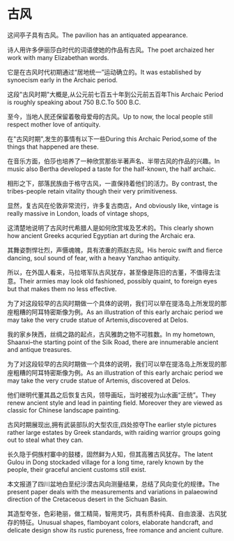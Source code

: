 # 古风

<p><span class="chinese">这间亭子具有古风。</span><span class="english">The pavilion has an antiquated appearance.</span></p>

<p><span class="chinese">诗人用许多伊丽莎白时代的词语使她的作品有古风。</span><span class="english">The poet archaized her work with many Elizabethan words.</span></p>

<p><span class="chinese">它是在古风时代初期通过“居地统一”运动确立的。</span><span class="english">It was established by synoecism early in the Archaic period.</span></p>

<p><span class="chinese">这段"古风时期"大概是,从公元前七百五十年到公元前五百年</span><span class="english">This Archaic Period is roughly speaking about 750 B.C.To 500 B.C.</span></p>

<p><span class="chinese">至今，当地人民还保留着敬母爱母的古风。</span><span class="english">Up to now, the local people still respect mother love of antiquity.</span></p>

<p><span class="chinese">在"古风时期",发生的事情有以下一些</span><span class="english">During this Archaic Period,some of the things that happened are these.</span></p>

<p><span class="chinese">在音乐方面，伯莎也培养了一种欣赏那些半著声名、半带古风的作品的兴趣。</span><span class="english">In music also Bertha developed a taste for the half-known, the half archaic.</span></p>

<p><span class="chinese">相形之下，部落民族由于格守古风，一直保持着他们的活力。</span><span class="english">By contrast, the tribes-people retain vitality though their very primitiveness.</span></p>

<p><span class="chinese">显然，复古风在伦敦非常流行，许多复古商店，</span><span class="english">And obviously like, vintage is really massive in London, loads of vintage shops,</span></p>

<p><span class="chinese">这清楚地说明了古风时代希腊人是如何欣赏埃及艺术的。</span><span class="english">This clearly shown how ancient Greeks acquried Egyptian art during the Archaic era.</span></p>

<p><span class="chinese">其舞姿剽悍壮烈，声慑魂魄，具有浓重的燕赵古风。</span><span class="english">His heroic swift and fierce dancing, soul sound of fear, with a heavy Yanzhao antiquity.</span></p>

<p><span class="chinese">所以，在外国人看来，马拉塔军队古风犹存，甚至像是陈旧的古董，不值得去注意。</span><span class="english">Their armies may look old fashioned, possibly quaint, to foreign eyes but that makes them no less effective.</span></p>

<p><span class="chinese">为了对这段较早的古风时期做一个具体的说明，我们可以举在提洛岛上所发现的那座粗糟的阿耳特密斯像为例。</span><span class="english">As an illustration of this early archaic period we may take the very crude statue of Artemis,discovered at Delos.</span></p>

<p><span class="chinese">我的家乡陕西，丝绸之路的起点，古风雅韵之物不可胜数。</span><span class="english">In my hometown, Shaanxi–the starting point of the Silk Road, there are innumerable ancient and antique treasures.</span></p>

<p><span class="chinese">为了对这段较早的古风时期做一个具体的说明，我们可以举在提洛岛上所发现的那座粗糟的阿耳特密斯像为例。</span><span class="english">As an illustration of this early archaic period we may take the very crude statue of Artemis, discovered at Delos.</span></p>

<p><span class="chinese">他们继明代董其昌之后恢复古风，领导画坛，当时被视为山水画“正统”。</span><span class="english">They renew ancient style and lead in painting field. Moreover they are viewed as classic for Chinese landscape painting.</span></p>

<p><span class="chinese">古风时期展现出,拥有武装部队的大型农庄,四处掠夺</span><span class="english">The earlier style pictures rather large estates by Greek standards, with raiding warrior groups going out to steal what they can.</span></p>

<p><span class="chinese">长久隐于侗族村寨中的鼓楼，固然鲜为人知，但其高雅古风犹存。</span><span class="english">The latent Gulou in Dong stockaded village for a long time, rarely known by the people, their graceful ancient customs still exist.</span></p>

<p><span class="chinese">本文报道了四川盆地白垩纪沙漠古风向测量结果，总结了风向变化的规律。</span><span class="english">The present paper deals with the measurements and variations in palaeowind direction of the Cretaceous desert in the Sichuan Basin.</span></p>

<p><span class="chinese">其造型夸张，色彩艳丽，做工精简，智用灵巧，具有质朴纯真、自由浪漫、古风犹存的特征。</span><span class="english">Unusual shapes, flamboyant colors, elaborate handcraft, and delicate design show its rustic pureness, free romance and ancient culture.</span></p>

